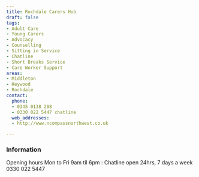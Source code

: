 ```yaml
---
title: Rochdale Carers Hub
draft: false
tags:
- Adult Care
- Young Carers
- Advocacy
- Counselling
- Sitting in Service
- Chatline
- Short Breaks Service
- Care Worker Support
areas:
- Middleton
- Heywood
- Rochdale
contact:
  phone:
  - 0345 0138 208
  - 0330 022 5447 chatline
  web_addresses:
  - http://www.ncompassnorthwest.co.uk

---
```


### Information
Opening hours Mon to Fri  9am til 6pm :
Chatline open 24hrs, 7 days a week 0330 022 5447